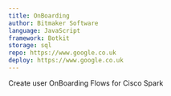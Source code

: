 ```yaml
---
title: OnBoarding
author: Bitmaker Software
language: JavaScript
framework: Botkit
storage: sql
repo: https://www.google.co.uk
deploy: https://www.google.co.uk
---
```


Create user OnBoarding Flows for Cisco Spark
